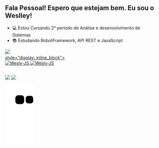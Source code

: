 ## Fala Pessoal! Espero que estejam bem. Eu sou o Weslley!  

- 💻 Estou Cursando 2° período de Análise e desenvolvimento de Sistemas
- 📚 Estudando RobotFramework, API REST e JavaScript

<div>
  <a href="https://github.com/WeslleyQA">
  <img height="180em" src="https://github-readme-stats.vercel.app/api?username=WeslleySouza&show_icons=true&theme=dracula&include_all_commits=true&count_private=true"/>
</div>

<div> style="display: inline_block"><br>           
 <img align="center" alt="Wesly-JS" height="30" width="40" src="https://cdn.jsdelivr.net/gh/devicons/devicon/icons/javascript/javascript-original.svg" />
 <img align="center" alt="Wesly-JS" height="30" width="40" src="https://cdn.jsdelivr.net/gh/devicons/devicon/icons/vscode/vscode-original-wordmark.svg" />
</div>

  ##
  
<div>
  <a href="https://www.instagram.com/weslley.s0uza/ target="_blank"><img src=https://img.shields.io/badge/Instagram-E4405F?style=for-the-badge&logo=instagram&logoColor=white target="_blank"></a>
  <a href="https://www.linkedin.com/in/wesly-souza/ target="_blank"><img src="https://img.shields.io/badge/-LinkedIn-%230077B5?style=for-the-badge&logo=linkedin&logoColor=white" target="_blank"></a>
  
  ![Snake animation](https://github.com/rafaballerini/rafaballerini/blob/output/github-contribution-grid-snake.svg)
    
 </div>
 
          
